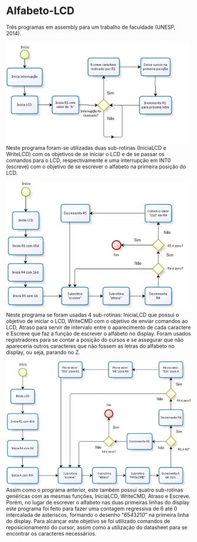 # Alfabeto-LCD
Três programas em assembly para um trabalho de faculdade (UNESP, 2014).


![Primeiro Programa](https://github.com/Montevani/Alfabeto-LCD/blob/main/Flow1.jpg)
Neste programa foram-se utilizadas duas sub-rotinas (IniciaLCD e WriteLCD)
com os objetivos de se iniciar o LCD e de se passar os comandos para o LCD,
respectivamente e uma interrupção em INT0 (escreve) com o objetivo de se escrever o
alfabeto na primeira posição do LCD.

![Segundo Programa](https://github.com/Montevani/Alfabeto-LCD/blob/main/Flow2.jpg)
Neste programa se foram usadas 4 sub-rotinas: IniciaLCD que possui o
objetivo de iniciar o LCD, WriteCMD com o objetivo de enviar comandos ao LCD,
Atraso para servir de intervalo entre o aparecimento de cada caractere e Escreve que
faz a função de escrever o alfabeto no display.
Foram usados registradores para se contar a posição do cursos e se assegurar
que não apareceria outros caracteres que não fossem as letras do alfabeto no display,
ou seja, parando no Z.

![Terceiro Programa](https://github.com/Montevani/Alfabeto-LCD/blob/main/Flow3.jpg)
Assim como o programa anterior, este também possui quatro sub-rotinas
genéricas com as mesmas funções, IniciaLCD, WriteCMD, Atraso e Escreve. Porém,
no lugar de escrever o alfabeto nas duas primeiras linhas do display este programa foi
feito para fazer uma contagem regressiva de 6 até 0 intercalada de asteriscos,
formando o desenho “*6*5*4*3*2*1*0*” na primeira linha do display.
Para alcançar este objetivo se foi utilizado comandos de reposicionamento do
cursor, assim como a utilização do datasheet para se encontrar os caracteres
necessários.
